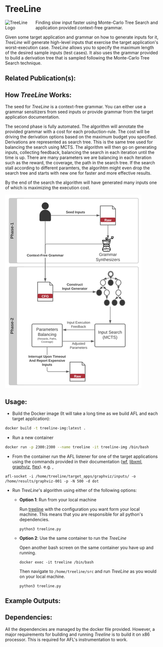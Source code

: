 # TreeLine

<img align="left" src="treeline-logo.png" width=100 alt="TreeLine Logo">
Finding slow input faster using Monte-Carlo Tree Search and application provided context-free grammar. 

Given some target application and grammar on how to generate inputs for it, _TreeLine_ will generate
high-level inputs that exercise the target application's worst-execution case. _TreeLine_ allows you to
specify the maximum length of the desired sample inputs (test cases). It also uses the grammar
provided to build a derivation tree that is sampled following the Monte-Carlo Tree Search technique.

## Related Publication(s):




## How _TreeLine_ Works:

The seed for _TreeLine_ is a context-free grammar.
You can either use a grammar sensitizers from seed inputs or provide grammar from the target application documentation.

The second phase is fully automated.
The algorithm will annotate the provided grammar with a cost for each production-rule.
The cost will be driving the derivation options based on the maximum budget you specified.
Derivations are represented as search tree.
This is the same tree used for balancing the search using MCTS. 
The algorithm will then go on generating inputs, collecting feedback, balancing the search in each iteration until the time is up.
There are many parameters we are balancing in each iteration such as the reward, the coverage, the path in the search tree. 
If the search stall according to different paramters, the algorihtm might even drop the search tree and starts with new one for faster and more effective results.

By the end of the search the algorithm will have generated many inputs one of which is maximizing the execution cost.

![TreeLine Overview](img/fig-overview.png "TreeLine High-Level Overview")

## Usage:

- Build the Docker image (It will take a long time as we build AFL and each target application):
```sh
docker build -t treeline-img:latest .
```

- Run a new container
```sh
docker run -p 2300:2300 --name treeline -it treeline-img /bin/bash
```
- From the container run the AFL listener for one of the target applications using the commands provided in their 
documentation ([wf](target_apps/word-frequency/README.md), [libxml](target_apps/libxml2/README.md), 
[graphviz](target_apps/graphviz/README.md), [flex](target_apps/flex/README.md)).
e.g. , 
```shell
afl-socket -i /home/treeline/target_apps/graphviz/inputs/ -o /home/results/graphviz-001 -p -N 500 -d dot
```

- Run _TreeLine_'s algorithm using either of the following options:
  - **Option 1**: Run from your local machine
    
    Run [treeline](src/treeline.py) with the configuration you want form your local machine. This means that you are
    responsible for all python's dependencies. 
    ```shell
    python3 treeline.py 
    ```
  - **Option 2**: Use the same container to run the _TreeLine_
    
    Open another bash screen on the same container you have up and running.
    ```shell
    docker exec -it treeline /bin/bash
    ```
    Then navigate to `/home/treeline/src` and run _TreeLine_ as you would on your local machine. 
    ```shell
    python3 treeline.py
    ```

## Example Outputs:




## Dependencies:

All the dependencies are managed by the docker file provided. However, a major requirements for building and running
_Treeline_ is to build it on x86 processor. This is required for AFL's instrumentation to work. 

